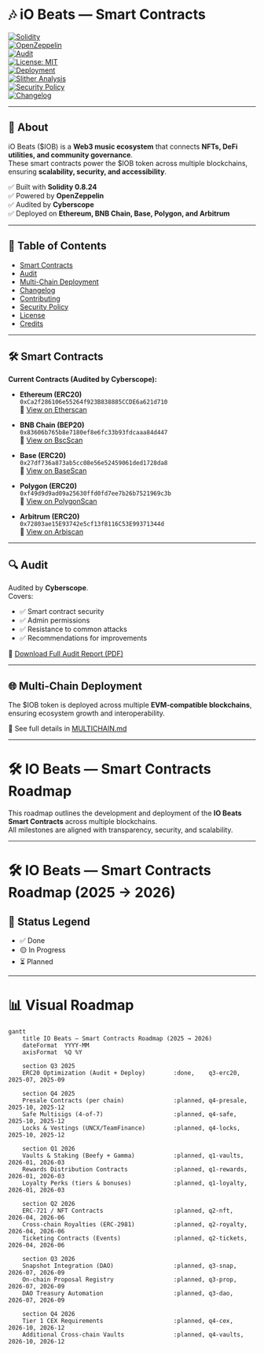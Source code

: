 # 🎶 iO Beats — Smart Contracts  

[![Solidity](https://img.shields.io/badge/Solidity-0.8.24-blue.svg?logo=solidity)](https://docs.soliditylang.org/en/v0.8.24/)  
[![OpenZeppelin](https://img.shields.io/badge/OpenZeppelin-Library-orange.svg)](https://docs.openzeppelin.com/contracts)  
[![Audit](https://img.shields.io/badge/Audit-Cyberscope-brightgreen.svg)](./audit.pdf)  
[![License: MIT](https://img.shields.io/badge/License-MIT-yellow.svg)](./LICENSE)  
[![Deployment](https://img.shields.io/badge/Deployed-MultiChain-purple.svg)](./MULTICHAIN.md)  
[![Slither Analysis](https://github.com/iobeatss/IOB-Smart-contract/actions/workflows/slither.yml/badge.svg)](https://github.com/iobeatss/IOB-Smart-contract/actions/workflows/slither.yml)  
[![Security Policy](https://img.shields.io/badge/Security-Policy-red.svg)](./SECURITY.md)  
[![Changelog](https://img.shields.io/badge/Changelog-Maintained-blueviolet.svg)](./CHANGELOG.md)  

---

## 📌 About  
iO Beats ($IOB) is a **Web3 music ecosystem** that connects **NFTs, DeFi utilities, and community governance**.  
These smart contracts power the $IOB token across multiple blockchains, ensuring **scalability, security, and accessibility**.  

✅ Built with **Solidity 0.8.24**  
✅ Powered by **OpenZeppelin**  
✅ Audited by **Cyberscope**  
✅ Deployed on **Ethereum, BNB Chain, Base, Polygon, and Arbitrum**  

---

## 📑 Table of Contents  
- [Smart Contracts](#-smart-contracts)  
- [Audit](#-audit)  
- [Multi-Chain Deployment](#-multi-chain-deployment)  
- [Changelog](#-changelog)  
- [Contributing](#-contributing)  
- [Security Policy](#-security-policy)  
- [License](#-license)  
- [Credits](#-credits)  

---

## 🛠 Smart Contracts  

**Current Contracts (Audited by Cyberscope):**

- **Ethereum (ERC20)**  
  `0xCa2f286106e55264f923B838885CCDE6a621d710`  
  🔗 [View on Etherscan](https://etherscan.io/address/0xCa2f286106e55264f923B838885CCDE6a621d710)  

- **BNB Chain (BEP20)**  
  `0x83606b765b8e7180ef8e6fc33b93fdcaaa84d447`  
  🔗 [View on BscScan](https://bscscan.com/address/0x83606b765b8e7180ef8e6fc33b93fdcaaa84d447)  

- **Base (ERC20)**  
  `0x27df736a873ab5cc08e56e52459061ded1728da8`  
  🔗 [View on BaseScan](https://basescan.org/address/0x27df736a873ab5cc08e56e52459061ded1728da8)  

- **Polygon (ERC20)**  
  `0xf49d9d9ad09a25630ffd0fd7ee7b26b7521969c3b`  
  🔗 [View on PolygonScan](https://polygonscan.com/address/0xf49d9d9ad09a25630ffd0fd7ee7b26b7521969c3b)  

- **Arbitrum (ERC20)**  
  `0x72803ae15E93742e5cf13f8116C53E99371344d`  
  🔗 [View on Arbiscan](https://arbiscan.io/address/0x72803ae15E93742e5cf13f8116C53E99371344d)  

---

## 🔍 Audit  
Audited by **Cyberscope**.  
Covers:  
- ✅ Smart contract security  
- ✅ Admin permissions  
- ✅ Resistance to common attacks  
- ✅ Recommendations for improvements  

📄 [Download Full Audit Report (PDF)](./audit.pdf)  

---

## 🌐 Multi-Chain Deployment  
The $IOB token is deployed across multiple **EVM-compatible blockchains**, ensuring ecosystem growth and interoperability.  

📄 See full details in [MULTICHAIN.md](./MULTICHAIN.md)  

---

# 🛠️ IO Beats — Smart Contracts Roadmap

This roadmap outlines the development and deployment of the **IO Beats Smart Contracts** across multiple blockchains.  
All milestones are aligned with transparency, security, and scalability.

---

# 🛠️ IO Beats — Smart Contracts Roadmap (2025 → 2026)

## 📌 Status Legend
- ✅ Done  
- 🟡 In Progress  
- ⏳ Planned  

---

# 📊 Visual Roadmap

```mermaid
gantt
    title IO Beats — Smart Contracts Roadmap (2025 → 2026)
    dateFormat  YYYY-MM
    axisFormat  %Q %Y

    section Q3 2025
    ERC20 Optimization (Audit + Deploy)        :done,    q3-erc20, 2025-07, 2025-09

    section Q4 2025
    Presale Contracts (per chain)              :planned, q4-presale, 2025-10, 2025-12
    Safe Multisigs (4-of-7)                    :planned, q4-safe,    2025-10, 2025-12
    Locks & Vestings (UNCX/TeamFinance)        :planned, q4-locks,   2025-10, 2025-12

    section Q1 2026
    Vaults & Staking (Beefy + Gamma)           :planned, q1-vaults,  2026-01, 2026-03
    Rewards Distribution Contracts             :planned, q1-rewards, 2026-01, 2026-03
    Loyalty Perks (tiers & bonuses)            :planned, q1-loyalty, 2026-01, 2026-03

    section Q2 2026
    ERC-721 / NFT Contracts                    :planned, q2-nft,     2026-04, 2026-06
    Cross-chain Royalties (ERC-2981)           :planned, q2-royalty, 2026-04, 2026-06
    Ticketing Contracts (Events)               :planned, q2-tickets, 2026-04, 2026-06

    section Q3 2026
    Snapshot Integration (DAO)                 :planned, q3-snap,    2026-07, 2026-09
    On-chain Proposal Registry                 :planned, q3-prop,    2026-07, 2026-09
    DAO Treasury Automation                    :planned, q3-dao,     2026-07, 2026-09

    section Q4 2026
    Tier 1 CEX Requirements                    :planned, q4-cex,     2026-10, 2026-12
    Additional Cross-chain Vaults              :planned, q4-vaults,  2026-10, 2026-12
